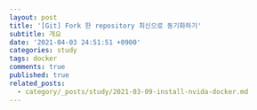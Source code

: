 ```yaml
---
layout: post
title: '[Git] Fork 한 repository 최신으로 동기화하기'
subtitle: 개요
date: '2021-04-03 24:51:51 +0900'
categories: study
tags: docker
comments: true
published: true
related_posts:
  - category/_posts/study/2021-03-09-install-nvida-docker.md
---
```

